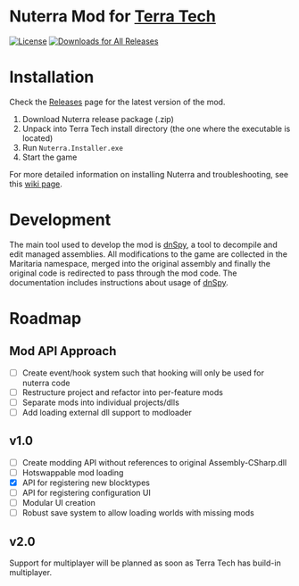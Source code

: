 [License]: https://tldrlegal.com/l/mit/
[Documentation]: https://github.com/maritaria/nuterra/doc/
[Issues]: https://github.com/maritaria/nuterra/issues/
[Releases]: https://github.com/maritaria/nuterra/releases/latest/
[Terra Tech]: https://terratechgame.com/
[dnSpy]: https://github.com/0xd4d/dnSpy/

# Nuterra Mod for [Terra Tech]
[![License](http://img.shields.io/badge/license-MIT-blue.svg?style=flat)][License]
[![Downloads for All Releases](https://img.shields.io/github/downloads/maritaria/nuterra/total.svg)][Releases]

# Installation
Check the [Releases] page for the latest version of the mod.

1. Download Nuterra release package (.zip)
2. Unpack into Terra Tech install directory (the one where the executable is located)
3. Run `Nuterra.Installer.exe`
4. Start the game

For more detailed information on installing Nuterra and troubleshooting, see this [wiki page](https://github.com/Nuterra/nuterra/wiki/How-to-install-Nuterra).

# Development
The main tool used to develop the mod is [dnSpy], a tool to decompile and edit managed assemblies. All modifications to the game are collected in the Maritaria namespace, merged into the original assembly and finally the original code is redirected to pass through the mod code. The documentation includes instructions about usage of [dnSpy].

# Roadmap
## Mod API Approach
- [ ] Create event/hook system such that hooking will only be used for nuterra code
- [ ] Restructure project and refactor into per-feature mods
- [ ] Separate mods into individual projects/dlls
- [ ] Add loading external dll support to modloader

## v1.0
- [ ] Create modding API without references to original Assembly-CSharp.dll
- [ ] Hotswappable mod loading
- [x] API for registering new blocktypes
- [ ] API for registering configuration UI
- [ ] Modular UI creation
- [ ] Robust save system to allow loading worlds with missing mods

## v2.0
Support for multiplayer will be planned as soon as Terra Tech has build-in multiplayer.
